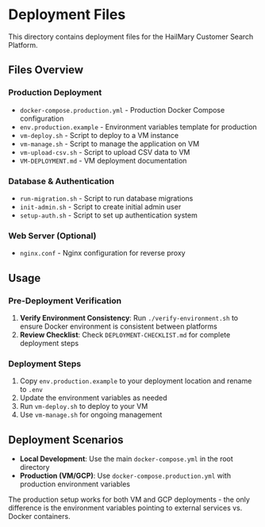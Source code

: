# Deployment Files

This directory contains deployment files for the HailMary Customer Search Platform.

## Files Overview

### Production Deployment
- `docker-compose.production.yml` - Production Docker Compose configuration
- `env.production.example` - Environment variables template for production
- `vm-deploy.sh` - Script to deploy to a VM instance
- `vm-manage.sh` - Script to manage the application on VM
- `vm-upload-csv.sh` - Script to upload CSV data to VM
- `VM-DEPLOYMENT.md` - VM deployment documentation

### Database & Authentication
- `run-migration.sh` - Script to run database migrations
- `init-admin.sh` - Script to create initial admin user
- `setup-auth.sh` - Script to set up authentication system

### Web Server (Optional)
- `nginx.conf` - Nginx configuration for reverse proxy

## Usage

### Pre-Deployment Verification
1. **Verify Environment Consistency**: Run `./verify-environment.sh` to ensure Docker environment is consistent between platforms
2. **Review Checklist**: Check `DEPLOYMENT-CHECKLIST.md` for complete deployment steps

### Deployment Steps
1. Copy `env.production.example` to your deployment location and rename to `.env`
2. Update the environment variables as needed
3. Run `vm-deploy.sh` to deploy to your VM
4. Use `vm-manage.sh` for ongoing management

## Deployment Scenarios

- **Local Development**: Use the main `docker-compose.yml` in the root directory
- **Production (VM/GCP)**: Use `docker-compose.production.yml` with production environment variables

The production setup works for both VM and GCP deployments - the only difference is the environment variables pointing to external services vs. Docker containers.
